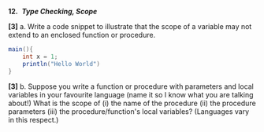 










**12.**  **_Type Checking, Scope_** 

**[3]** a. Write a code snippet to illustrate that the scope of a variable may not extend to an enclosed function or procedure.
```java
main(){
	int x = 1;
	println("Hello World")
}

```

**[3]** b. Suppose you write a function or procedure with parameters and local variables in your favourite language (name it so I know what you are talking about!) What is the scope of (i) the name of the procedure (ii) the procedure parameters (iii) the procedure/function's local variables? (Languages vary in this respect.)
